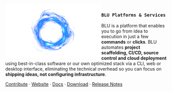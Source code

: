 <img src="./assets/blue-fire-fx-for-game-design-free-png-1459789154.png" align="left" width="300"/>

### `BLU Platforms & Services`

BLU is a platform that enables you to go from idea to execution in just a few **commands** or **clicks**. BLU automates **project scaffolding, CI/CD, source control and cloud deployment** using best-in-class software or our own optimized stack via a CLI, web or desktop interface, eliminating the technical overhead so you can focus on **shipping ideas, not configuring infrastructure**.

<a  href="https://github.com/dj-io/y/blob/main/blu-cli/CONTRIBUTE.md">Contribute</a> ·
<a href="https://blu.com">Website</a> ·
<a href="https://blu.com/docs">Docs</a> ·
<a href="https://blu.com/download">Download</a> ·
<a href="https://github.com/dj-io/blu/blob/main/blu-cli/CHANGELOG.md">Release Notes</a>
